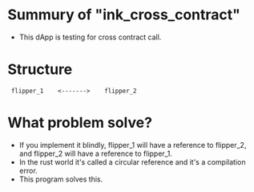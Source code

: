 # Summury of "ink_cross_contract"
- This dApp is testing for cross contract call.

# Structure
```
 flipper_1    <------->    flipper_2
```

# What problem solve?
- If you implement it blindly, flipper_1 will have a reference to flipper_2, and flipper_2 will have a reference to flipper_1.
- In the rust world it's called a circular reference and it's a compilation error.
- This program solves this.